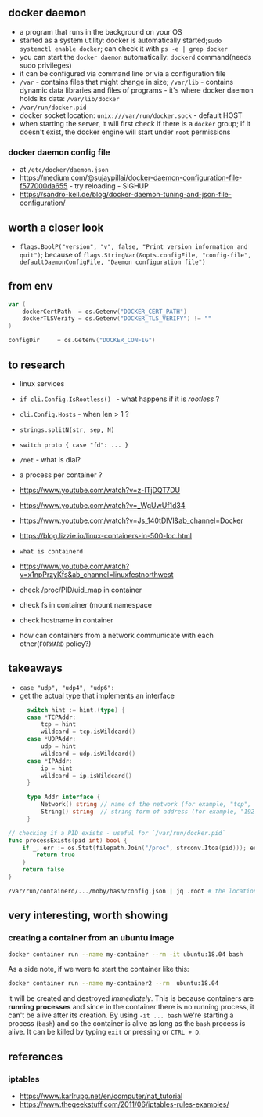 ## docker daemon

* a program that runs in the background on your OS
* started as a system utility: docker is automatically started;`sudo systemctl enable docker`; can check it with `ps -e | grep docker`
* you can start the `docker daemon` automatically: `dockerd` command(needs sudo privileges)
* it can be configured via command line or via a configuration file
* `/var` - contains files that might change in size; `/var/lib` - contains dynamic data libraries and files of programs - it's where docker daemon holds its data: `/var/lib/docker`
* `/var/run/docker.pid`
* docker socket location: `unix:///var/run/docker.sock` - default HOST
* when starting the server, it will first check if there is a `docker` group; if it doesn't exist, the docker engine will start under `root` permissions

### docker daemon config file

* at `/etc/docker/daemon.json`
* https://medium.com/@sujaypillai/docker-daemon-configuration-file-f577000da655 - try reloading - SIGHUP
* https://sandro-keil.de/blog/docker-daemon-tuning-and-json-file-configuration/

## worth a closer look

* `flags.BoolP("version", "v", false, "Print version information and quit")`; because of `flags.StringVar(&opts.configFile, "config-file", defaultDaemonConfigFile, "Daemon configuration file")`

## from env

```go
var (
	dockerCertPath  = os.Getenv("DOCKER_CERT_PATH")
	dockerTLSVerify = os.Getenv("DOCKER_TLS_VERIFY") != ""
)
```

```go
configDir     = os.Getenv("DOCKER_CONFIG")
```

## to research

* linux services
* `if cli.Config.IsRootless() ` - what happens if it is _rootless_ ?
* `cli.Config.Hosts` - when len > 1 ? 
* `strings.splitN(str, sep, N)`
* `switch proto { case "fd": ... }`
* `/net` - what is dial?
* a process per container ?
* https://www.youtube.com/watch?v=z-ITjDQT7DU
* https://www.youtube.com/watch?v=_WgUwUf1d34
* https://www.youtube.com/watch?v=Js_140tDlVI&ab_channel=Docker
* https://blog.lizzie.io/linux-containers-in-500-loc.html
* `what is containerd`
* https://www.youtube.com/watch?v=x1npPrzyKfs&ab_channel=linuxfestnorthwest

* check /proc/PID/uid_map in container
* check fs in container (mount namespace
* check hostname in container

* how can containers from a network communicate with each other(`FORWARD` policy?)

## takeaways

* `case "udp", "udp4", "udp6":`
* get the actual type that implements an interface
  ```go
	switch hint := hint.(type) {
	case *TCPAddr:
		tcp = hint
		wildcard = tcp.isWildcard()
	case *UDPAddr:
		udp = hint
		wildcard = udp.isWildcard()
	case *IPAddr:
		ip = hint
		wildcard = ip.isWildcard()
	}

	type Addr interface {
		Network() string // name of the network (for example, "tcp", "udp")
		String() string  // string form of address (for example, "192.0.2.1:25", "[2001:db8::1]:80")
	}
	```

```go
// checking if a PID exists - useful for `/var/run/docker.pid`
func processExists(pid int) bool {
	if _, err := os.Stat(filepath.Join("/proc", strconv.Itoa(pid))); err == nil {
		return true
	}
	return false
}
```

```bash
/var/run/containerd/.../moby/hash/config.json | jq .root # the location of the root filesystem
```

## very interesting, worth showing

### creating a container from an ubuntu image

```bash
docker container run --name my-container --rm -it ubuntu:18.04 bash
```

As a side note, if we were to start the container like this:

```bash
docker container run --name my-container2 --rm  ubuntu:18.04
```

it will be created and destroyed *immediately*. This is because containers are **running processes** and since in the container there is no running process, it can't be alive after its creation. By using `-it ... bash` we're starting a process (`bash`) and so the container is alive as long as the `bash` process is alive. It can be killed by typing `exit` or pressing or `CTRL + D`.

## references

### iptables

* https://www.karlrupp.net/en/computer/nat_tutorial
* https://www.thegeekstuff.com/2011/06/iptables-rules-examples/